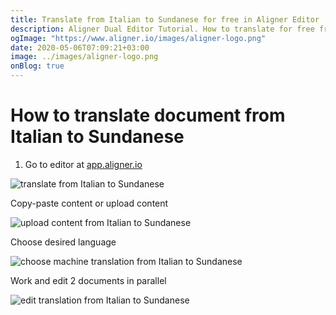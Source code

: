 ```yaml
---
title: Translate from Italian to Sundanese for free in Aligner Editor
description: Aligner Dual Editor Tutorial. How to translate for free from Italian to Sundanese. Aligner is multilingual document management platform. 
ogImage: "https://www.aligner.io/images/aligner-logo.png"
date: 2020-05-06T07:09:21+03:00
image: ../images/aligner-logo.png
onBlog: true
---
```


# How to translate document from Italian to Sundanese

1. Go to editor at [app.aligner.io](https://app.aligner.io "Aligner App web page")

![translate from Italian to Sundanese](../aligner-blank-editor.png "translate from Italian to Sundanese")

Copy-paste content or upload content

![upload content from Italian to Sundanese](../aligner-uploaded-document.png "upload content from Italian to Sundanese")

Choose desired language

![choose machine translation from Italian to Sundanese](../aligner-language-dropdown.png "choose machine translation from Italian to Sundanese")

Work and edit 2 documents in parallel

![edit translation from Italian to Sundanese](../aligner-double-sitded-editor.png "edit translation from Italian to Sundanese")

